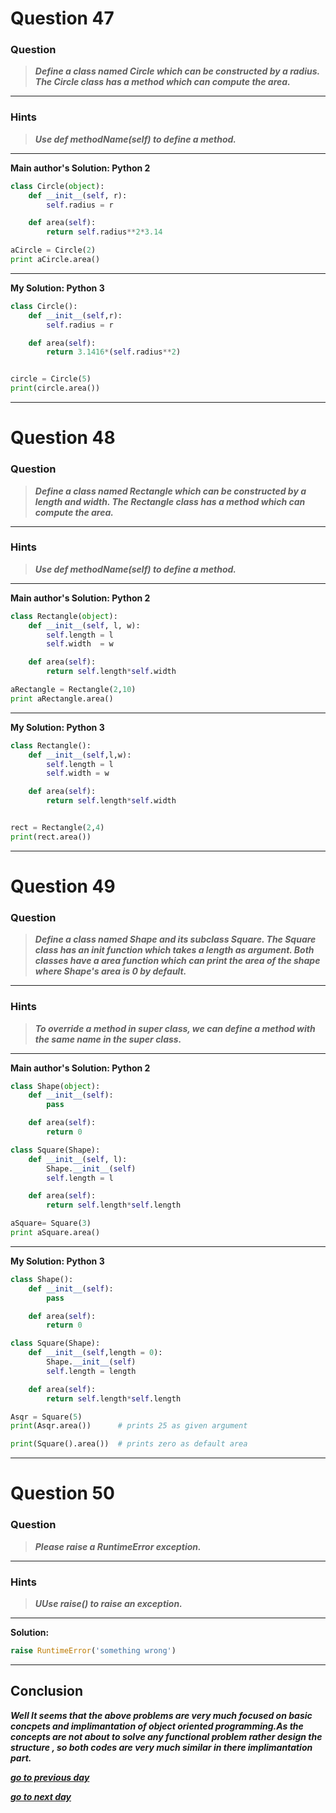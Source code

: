 # Question 47

### **Question**

> ***Define a class named Circle which can be constructed by a radius. The Circle class has a method which can compute the area.***

----------------------

### Hints
> ***Use def methodName(self) to define a method.***

---------------------

**Main author's Solution: Python 2**
```python
class Circle(object):
    def __init__(self, r):
        self.radius = r

    def area(self):
        return self.radius**2*3.14

aCircle = Circle(2)
print aCircle.area()
```
----------------
**My Solution: Python 3**
```python
class Circle():
    def __init__(self,r):
        self.radius = r

    def area(self):
        return 3.1416*(self.radius**2)


circle = Circle(5)
print(circle.area())
```
----------------

# Question 48

### **Question**

> ***Define a class named Rectangle which can be constructed by a length and width. The Rectangle class has a method which can compute the area.***

----------------------

### Hints 
> ***Use def methodName(self) to define a method.***

----

**Main author's Solution: Python 2**
```python
class Rectangle(object):
    def __init__(self, l, w):
        self.length = l
        self.width  = w

    def area(self):
        return self.length*self.width

aRectangle = Rectangle(2,10)
print aRectangle.area()

```
----------------
**My Solution: Python 3**
```python
class Rectangle():
    def __init__(self,l,w):
        self.length = l
        self.width = w

    def area(self):
        return self.length*self.width


rect = Rectangle(2,4)
print(rect.area())

```
----------------

# Question 49

### **Question**

> ***Define a class named Shape and its subclass Square. The Square class has an init function which takes a length as argument. Both classes have a area function which can print the area of the shape where Shape's area is 0 by default.***

----------------------

### Hints 
> ***To override a method in super class, we can define a method with the same name in the super class.***

----------------------

**Main author's Solution: Python 2**
```python
class Shape(object):
    def __init__(self):
        pass

    def area(self):
        return 0

class Square(Shape):
    def __init__(self, l):
        Shape.__init__(self)
        self.length = l

    def area(self):
        return self.length*self.length

aSquare= Square(3)
print aSquare.area()
```
----------------
**My Solution: Python 3**
```python
class Shape():
    def __init__(self):
        pass

    def area(self):
        return 0

class Square(Shape):
    def __init__(self,length = 0):
        Shape.__init__(self)
        self.length = length

    def area(self):
        return self.length*self.length

Asqr = Square(5)
print(Asqr.area())      # prints 25 as given argument

print(Square().area())  # prints zero as default area
```
---------------------

# Question 50

### **Question**

> ***Please raise a RuntimeError exception.***

----------------------
### Hints
> ***UUse raise() to raise an exception.***

-----------

**Solution:**
```python
raise RuntimeError('something wrong')
```
----------------

## Conclusion

***Well It seems that the above problems are very much focused on basic concpets and implimantation of object oriented programming.As the concepts are not about to solve any functional problem rather design the structure , so both codes are very much similar in there implimantation part.***

[***go to previous day***](https://github.com/adityanjr/exercise-Python/blob/master/Status/Day%2012.md "Day 12")

[***go to next day***](https://github.com/adityanjr/exercise-Python/blob/master/Status/Day%2014.md "Day 14")